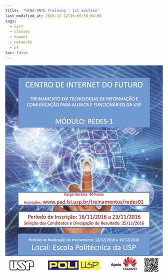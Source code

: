 ```yaml
---
title:  "HCNA-HNTD Training - 1st edition"
last_modified_at: 2016-12-12T16:00:58-04:00
tags:
  - cert
  - classes
  - huawei
  - networks
  - pt
toc: false
---
```


![](/assets/images/posts/2016-12-12-hntd-01.jpeg)
